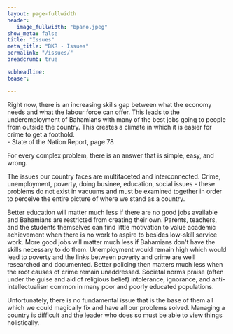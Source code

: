 ```yaml
---
layout: page-fullwidth
header:
   image_fullwidth: "bpano.jpeg"
show_meta: false
title: "Issues"
meta_title: "BKR - Issues"
permalink: "/issues/"
breadcrumb: true

subheadline: 
teaser:

---
```

>
Right now, there is an increasing skills gap between what the economy needs and what the labour force can offer. This leads to the underemployment of Bahamians with many of the best jobs going to people from outside the country. This creates a climate in which it is easier for crime to get a foothold.
<br/>- State of the Nation Report, page 78

For every complex problem, there is an answer that is simple, easy, and wrong.

The issues our country faces are multifaceted and interconnected. Crime, unemployment, poverty, doing businee, education, social issues - these problems do not exist in vacuums and must be examined together in order to perceive the entire picture of where we stand as a country.

Better education will matter much less if there are no good jobs available and Bahamians are restricted from creating their own. Parents, teachers, and the students themselves can find little motivation to value academic achievement when there is no work to aspire to besides low-skill service work. More good jobs will matter much less if Bahamians don't have the skills necessary to do them. Unemployment would remain high which would lead to poverty and the links between poverty and crime are well researched and documented. Better policing then matters much less when the root causes of crime remain unaddressed. Societal norms praise (often under the guise and aid of religious belief) intolerance, ignorance, and anti-intellectualism common in many poor and poorly educated populations. 

Unfortunately, there is no fundamental issue that is the base of them all which we could magically fix and have all our problems solved. Managing a country is difficult and the leader who does so must be able to view things holistically. 